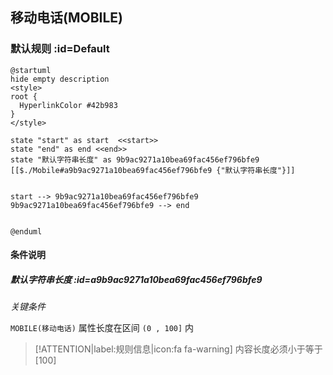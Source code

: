 ## 移动电话(MOBILE) <!-- {docsify-ignore-all} -->

   

### 默认规则 :id=Default

```plantuml
@startuml
hide empty description
<style>
root {
  HyperlinkColor #42b983
}
</style>

state "start" as start  <<start>>
state "end" as end <<end>>
state "默认字符串长度" as 9b9ac9271a10bea69fac456ef796bfe9 [[$./Mobile#a9b9ac9271a10bea69fac456ef796bfe9 {"默认字符串长度"}]]


start --> 9b9ac9271a10bea69fac456ef796bfe9 
9b9ac9271a10bea69fac456ef796bfe9 --> end 


@enduml
```

#### 条件说明

##### 默认字符串长度 :id=a9b9ac9271a10bea69fac456ef796bfe9


*关键条件*


`MOBILE(移动电话)` 属性长度在区间 `(0 , 100]` 内

> [!ATTENTION|label:规则信息|icon:fa fa-warning]
> 内容长度必须小于等于[100]







